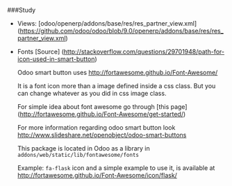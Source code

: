 ###Study
* Views: [odoo/openerp/addons/base/res/res_partner_view.xml] (https://github.com/odoo/odoo/blob/9.0/openerp/addons/base/res/res_partner_view.xml)

* Fonts [Source] (http://stackoverflow.com/questions/29701948/path-for-icon-used-in-smart-button)

  Odoo smart button uses http://fortawesome.github.io/Font-Awesome/

  It is a font icon more than a image defined inside a css class. But you can change whatever as you did in css image class.

  For simple idea about font awesome go through [this page] (http://fortawesome.github.io/Font-Awesome/get-started/)

  For more information regarding odoo smart button look http://www.slideshare.net/openobject/odoo-smart-buttons

  This package is located in Odoo as a library in `addons/web/static/lib/fontawesome/fonts`

  Example: `fa-flask` icon and a simple example to use it, is available at http://fortawesome.github.io/Font-Awesome/icon/flask/

